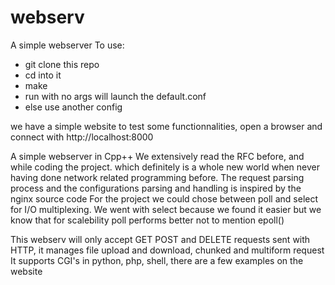 # webserv
A simple webserver
To use: 
- git clone this repo
- cd into it
- make
- run with no args will launch the default.conf
- else use another config

we have a simple website to test some functionnalities, open a browser and connect with http://localhost:8000

A simple webserver in Cpp++
We extensively read the RFC before, and while coding the project. which definitely is a whole new world when never having done network related programming before.
The request parsing process and the configurations parsing and handling is inspired by the nginx source code
For the project we could chose between poll and select for I/O multiplexing. We went with select because we found it easier but we know that for scalebility poll performs better not to mention epoll()

This webserv will only accept GET POST and DELETE requests sent with HTTP, it manages file upload and download, chunked and multiform request
It supports CGI's in python, php, shell, there are a few examples on the website


